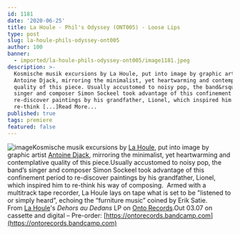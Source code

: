 ```yaml
---
id: 1181
date: '2020-06-25'
title: La Houle - Phil's Odyssey (ONT005) - Loose Lips
type: post
slug: la-houle-phils-odyssey-ont005
author: 100
banner:
  - imported/la-houle-phils-odyssey-ont005/image1181.jpeg
description: >-
  Kosmische musik excursions by La Houle, put into image by graphic artist
  Antoine Djack, mirroring the minimalist, yet heartwarming and contemplative
  quality of this piece. Usually accustomed to noisy pop, the band&rsquo;s
  singer and composer Simon Sockeel took advantage of this confinement period to
  re-discover paintings by his grandfather, Lionel, which inspired him to
  re-think [...]Read More...
published: true
tags: premiere
featured: false
---
```

![image](../imported/la-houle-phils-odyssey-ont005/image1181.jpeg)Kosmische musik excursions by [La Houle](https://lahouleesttonsalut.bandcamp.com/), put into image by graphic artist [Antoine Djack](https://www.instagram.com/antoine_djack/), mirroring the minimalist, yet heartwarming and contemplative quality of this piece.Usually accustomed to noisy pop, the band’s singer and composer Simon Sockeel took advantage of this confinement period to re-discover paintings by his grandfather, Lionel, which inspired him to re-think his way of composing.  Armed with a multitrack tape recorder, La Houle lays on tape what is set to be "listened to or simply heard”, echoing the “furniture music” coined by Erik Satie.  
[](https://www.instagram.com/antoine_djack/)From [La Houle](https://lahouleesttonsalut.bandcamp.com/)'s _Dehors au Dedans_ LP on [Onto Records](https://ontorecords.bandcamp.com).Out 03.07 on cassette and digital – Pre-order: [](https://ontorecords.bandcamp.com/)[https://ontorecords.bandcamp.com](https://ontorecords.bandcamp.com)